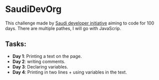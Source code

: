 # SaudiDevOrg
This challenge made by [Saudi developer initiative](https://twitter.com/saudidevorg?) aiming to code for 100 days. There are multiple pathes, I will go with JavaScrip. 
## Tasks: 
- **Day 1**: Printing a text on the page. 
- **Day 2**: writing comments. 
- **Day 3**: Declaring variables. 
- **Day 4**: Printing in two lines + using variables in the text. 
